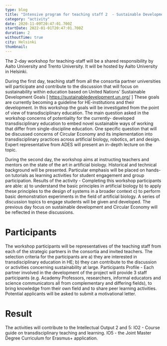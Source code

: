 ```yaml
---
type: blog
title: "Intensive program for teaching staff 2  - Sustainable Development Goals in the building biology and biological processes (A4)"
category: "activity"
date: 2020-11-09T20:47:01.700Z
startDate: 2022-01-01T20:47:01.700Z
duration: 2
withoutTime: true
city: Helsinki
thumbnail:
---
```


The 2-day workshop for teaching-staff will be a shared responsibility by Aalto University and Trento University. It will be hosted by Aalto University in Helsinki.

During the first day, teaching staff from all the consortia partner universities will participate and contribute to the discussion that will focus on sustainability within education based on United Nations' Sustainable Development Goals [ https://sustainabledevelopment.un.org/ ] These goals are currently becoming a guideline for HE-institutions and their development. In this workshop the goals will be investigated from the point of view of transdisciplinary education. The main question asked in the workshop concerns of potentiality for the currently- developed transdisciplinary education to embed novel sustainable ways of working that differ from single-discipline education. One specific question that will be discussed concerns of Circular Economy and its implementation into transdisciplinary practices across artificial biology, robotics, art and design. Expert representative from ADES will present an in-depth lecture on the topic.

During the second day, the workshop aims at instructing teachers and mentors on the state of the art in artificial biology. Historical and technical background will be presented. Particular emphasis will be placed on hands-on tutorials as learning activities for student engagement and group participation. Results of the activity - Completing this workshop participants are able: a) to understand the basic principles in artificial biology b) to apply these principles to the design of systems in a broader context c) to perform basic demonstration experiments in the field of artificial biology. A series of discussion topics to engage students will be given and developed. The previous day focus on sustainable development and Circular Economy will be reflected in these discussions.

# Participants
The workshop participants will be representatives of the teaching staff from each of the strategic partners in the consortia and invited teachers. The selection criteria for the participants are a) they are interested in transdisciplinary education in HE; b) they can contribute to the discussion or activities concerning sustainability at large. Participants Profile - Each partner involved in the development of the project will provide 3 staff participants (e.g. Academy Professors, researchers, informal educators and science communicators all from complementary and differing fields), to bring knowledge from their own field and to share peer learning activities. Potential applicants will be asked to submit a motivational letter.

# Result
The activities will contribute to the Intellectual Output 2 and 5:
IO2 - Course guide on transdisciplinary teaching and learning.
IO5 - the Joint Master Degree Curriculum for Erasmus+ application.


